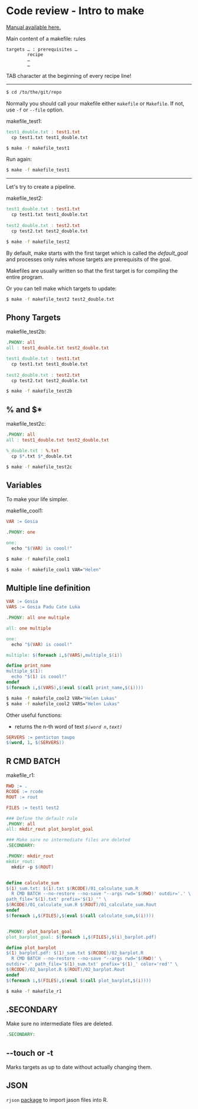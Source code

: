 # Code review - Intro to make

[Manual available here.](https://www.gnu.org/software/make/manual/make.html)

Main content of a makefile: rules

```
targets … : prerequisites …
        recipe
        …
        …
```

TAB character at the beginning of every recipe line!

***

```sh
$ cd /to/the/git/repo
```

Normally you should call your makefile either `makefile` or `Makefile`. 
If not, use `-f` or `--file` option.

makefile_test1:

```makefile
test1_double.txt : test1.txt
  cp test1.txt test1_double.txt
```

```sh
$ make -f makefile_test1
```

Run again:

```sh
$ make -f makefile_test1
```

***

Let's try to create a pipeline.

makefile_test2:

```makefile
test1_double.txt : test1.txt
  cp test1.txt test1_double.txt
  
test2_double.txt : test2.txt
  cp test2.txt test2_double.txt
```

```sh
$ make -f makefile_test2
```

By default, make starts with the first target which is called the _default_goal_ 
and processes only rules whose targets are prerequisits of the goal.  

Makefiles are usually written so that the first target is for compiling 
the entire program.

Or you can tell make which targets to update:

```sh
$ make -f makefile_test2 test2_double.txt
```

## Phony Targets

makefile_test2b:

```makefile
.PHONY: all
all : test1_double.txt test2_double.txt

test1_double.txt : test1.txt
  cp test1.txt test1_double.txt
  
test2_double.txt : test2.txt
  cp test2.txt test2_double.txt
```

```sh
$ make -f makefile_test2b
```

## % and $*

makefile_test2c:

```makefile
.PHONY: all
all : test1_double.txt test2_double.txt

%_double.txt : %.txt
  cp $*.txt $*_double.txt
```

```sh
$ make -f makefile_test2c
```


## Variables

To make your life simpler.

makefile_cool1:

```makefile
VAR := Gosia

.PHONY: one

one:
  echo "$(VAR) is coool!"
```


```sh
$ make -f makefile_cool1
```

```sh
$ make -f makefile_cool1 VAR="Helen"
```

## Multiple line definition

```makefile
VAR := Gosia
VARS := Gosia Padu Cate Luka

.PHONY: all one multiple

all: one multiple

one:
  echo "$(VAR) is coool!"

multiple: $(foreach i,$(VARS),multiple_$(i))

define print_name
multiple_$(1):
  echo "$(1) is coool!"
endef
$(foreach i,$(VARS),$(eval $(call print_name,$(i))))
```

```sh
$ make -f makefile_cool2 VAR="Helen Lukas"
$ make -f makefile_cool2 VARS="Helen Lukas"
```

Other useful functions:

- returns the n-th word of text *`$(word n,text)`*

```makefile
SERVERS := penticton taupo
$(word, 1, $(SERVERS))
```

## R CMD BATCH

makefile_r1:

```makefile
RWD := .
RCODE := rcode
ROUT := rout

FILES := test1 test2

### Define the default rule
.PHONY: all
all: mkdir_rout plot_barplot_goal

### Make sure no intermediate files are deleted
.SECONDARY:

.PHONY: mkdir_rout
mkdir_rout:
  mkdir -p $(ROUT)


define calculate_sum
$(1)_sum.txt: $(1).txt $(RCODE)/01_calculate_sum.R
  R CMD BATCH --no-restore --no-save "--args rwd='$(RWD)' outdir='.' \
path_file='$(1).txt' prefix='$(1)_'" \
$(RCODE)/01_calculate_sum.R $(ROUT)/01_calculate_sum.Rout
endef
$(foreach i,$(FILES),$(eval $(call calculate_sum,$(i))))


.PHONY: plot_barplot_goal
plot_barplot_goal: $(foreach i,$(FILES),$(i)_barplot.pdf)

define plot_barplot
$(1)_barplot.pdf: $(1)_sum.txt $(RCODE)/02_barplot.R 
  R CMD BATCH --no-restore --no-save "--args rwd='$(RWD)' \
outdir='.' path_file='$(1)_sum.txt' prefix='$(1)_' color='red'" \
$(RCODE)/02_barplot.R $(ROUT)/02_barplot.Rout
endef
$(foreach i,$(FILES),$(eval $(call plot_barplot,$(i))))
```

```sh
$ make -f makefile_r1
```


## .SECONDARY

Make sure no intermediate files are deleted.
 
```makefile
.SECONDARY:
```

## --touch or -t

Marks targets as up to date without actually changing them.

## JSON

`rjson` [package](https://www.tutorialspoint.com/r/r_json_files.htm) 
to import jason files into R.

























